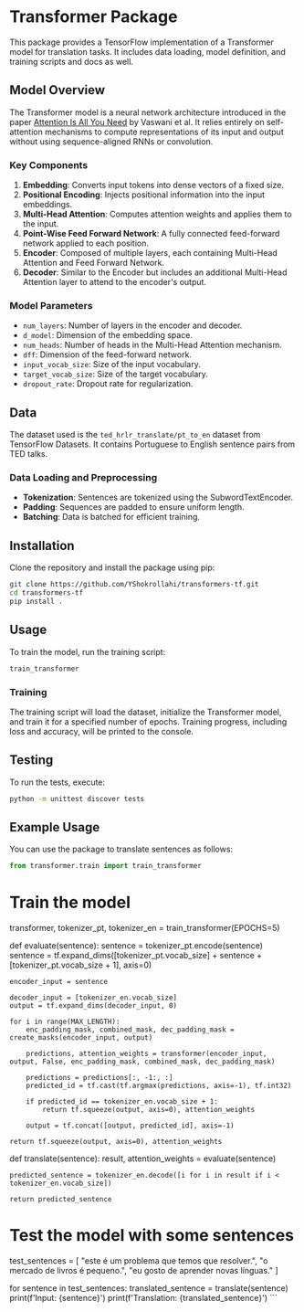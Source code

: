 
# Transformer Package

This package provides a TensorFlow implementation of a Transformer model for translation tasks. It includes data loading, model definition, and training scripts and docs as well.

## Model Overview

The Transformer model is a neural network architecture introduced in the paper [Attention Is All You Need](https://arxiv.org/abs/1706.03762) by Vaswani et al. It relies entirely on self-attention mechanisms to compute representations of its input and output without using sequence-aligned RNNs or convolution.

### Key Components

1. **Embedding**: Converts input tokens into dense vectors of a fixed size.
2. **Positional Encoding**: Injects positional information into the input embeddings.
3. **Multi-Head Attention**: Computes attention weights and applies them to the input.
4. **Point-Wise Feed Forward Network**: A fully connected feed-forward network applied to each position.
5. **Encoder**: Composed of multiple layers, each containing Multi-Head Attention and Feed Forward Network.
6. **Decoder**: Similar to the Encoder but includes an additional Multi-Head Attention layer to attend to the encoder's output.

### Model Parameters

- `num_layers`: Number of layers in the encoder and decoder.
- `d_model`: Dimension of the embedding space.
- `num_heads`: Number of heads in the Multi-Head Attention mechanism.
- `dff`: Dimension of the feed-forward network.
- `input_vocab_size`: Size of the input vocabulary.
- `target_vocab_size`: Size of the target vocabulary.
- `dropout_rate`: Dropout rate for regularization.

## Data

The dataset used is the `ted_hrlr_translate/pt_to_en` dataset from TensorFlow Datasets. It contains Portuguese to English sentence pairs from TED talks.

### Data Loading and Preprocessing

- **Tokenization**: Sentences are tokenized using the SubwordTextEncoder.
- **Padding**: Sequences are padded to ensure uniform length.
- **Batching**: Data is batched for efficient training.

## Installation

Clone the repository and install the package using pip:

```bash
git clone https://github.com/YShokrollahi/transformers-tf.git
cd transformers-tf
pip install .
```

## Usage

To train the model, run the training script:

```bash
train_transformer
```

### Training

The training script will load the dataset, initialize the Transformer model, and train it for a specified number of epochs. Training progress, including loss and accuracy, will be printed to the console.

## Testing

To run the tests, execute:

```bash
python -m unittest discover tests
```

## Example Usage

You can use the package to translate sentences as follows:

```python
from transformer.train import train_transformer
```
# Train the model
transformer, tokenizer_pt, tokenizer_en = train_transformer(EPOCHS=5)

def evaluate(sentence):
    sentence = tokenizer_pt.encode(sentence)
    sentence = tf.expand_dims([tokenizer_pt.vocab_size] + sentence + [tokenizer_pt.vocab_size + 1], axis=0)

    encoder_input = sentence

    decoder_input = [tokenizer_en.vocab_size]
    output = tf.expand_dims(decoder_input, 0)

    for i in range(MAX_LENGTH):
        enc_padding_mask, combined_mask, dec_padding_mask = create_masks(encoder_input, output)

        predictions, attention_weights = transformer(encoder_input, output, False, enc_padding_mask, combined_mask, dec_padding_mask)

        predictions = predictions[:, -1:, :]
        predicted_id = tf.cast(tf.argmax(predictions, axis=-1), tf.int32)

        if predicted_id == tokenizer_en.vocab_size + 1:
            return tf.squeeze(output, axis=0), attention_weights

        output = tf.concat([output, predicted_id], axis=-1)

    return tf.squeeze(output, axis=0), attention_weights

def translate(sentence):
    result, attention_weights = evaluate(sentence)

    predicted_sentence = tokenizer_en.decode([i for i in result if i < tokenizer_en.vocab_size])

    return predicted_sentence

# Test the model with some sentences
test_sentences = [
    "este é um problema que temos que resolver.",
    "o mercado de livros é pequeno.",
    "eu gosto de aprender novas línguas."
]

for sentence in test_sentences:
    translated_sentence = translate(sentence)
    print(f'Input: {sentence}')
    print(f'Translation: {translated_sentence}')
\`\`\`
